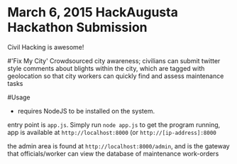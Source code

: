 # March 6, 2015 HackAugusta Hackathon Submission
Civil Hacking is awesome!

#'Fix My City'
Crowdsourced city awareness; civilians can submit twitter style comments about blights within the city, which are tagged with geolocation so that city workers can quickly find and assess maintenance tasks

#Usage
* requires NodeJS to be installed on the system.

entry point is `app.js`. Simply run `node app.js` to get the program running, app is available at `http://localhost:8000` (or `http://[ip-address]:8000`

the admin area is found at `http://localhost:8000/admin`, and is the gateway that officials/worker can view the database of maintenance work-orders
